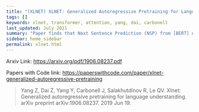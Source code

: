 ```yaml
---
title: "(XLNET) XLNET: Generalized Autoregressize Pretraining for Language Understanding"
tags: []
keywords: xlnet, transformer, attention, yang, dai, carbonell
last_updated: July 2021
summary: "Paper finds that Next Sentence Prediction (NSP) from [BERT] does not necessarily improve performance."
sidebar: home_sidebar
permalink: xlnet.html
---
```


Arxiv Link: https://arxiv.org/pdf/1906.08237.pdf

Papers with Code link: https://paperswithcode.com/paper/xlnet-generalized-autoregressive-pretraining

> Yang Z, Dai Z, Yang Y, Carbonell J, Salakhutdinov R, Le QV. Xlnet: Generalized autoregressive pretraining for language understanding. arXiv preprint arXiv:1906.08237. 2019 Jun 19.

